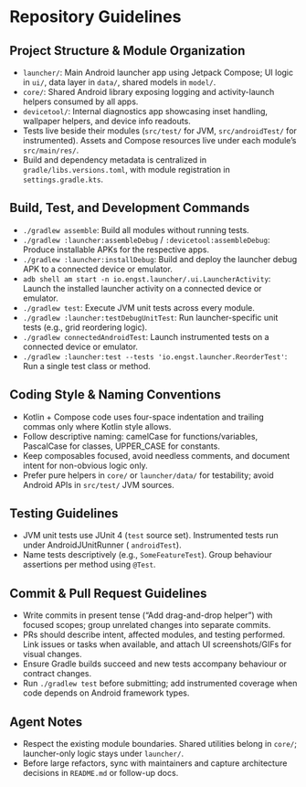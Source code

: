 # Repository Guidelines

## Project Structure & Module Organization

- `launcher/`: Main Android launcher app using Jetpack Compose; UI logic in `ui/`, data layer in
  `data/`, shared models in `model/`.
- `core/`: Shared Android library exposing logging and activity-launch helpers consumed by all apps.
- `devicetool/`: Internal diagnostics app showcasing inset handling, wallpaper helpers, and device
  info readouts.
- Tests live beside their modules (`src/test/` for JVM, `src/androidTest/` for instrumented). Assets
  and Compose resources live under each module’s `src/main/res/`.
- Build and dependency metadata is centralized in `gradle/libs.versions.toml`, with module
  registration in `settings.gradle.kts`.

## Build, Test, and Development Commands

- `./gradlew assemble`: Build all modules without running tests.
- `./gradlew :launcher:assembleDebug` / `:devicetool:assembleDebug`: Produce installable APKs for
  the respective apps.
- `./gradlew :launcher:installDebug`: Build and deploy the launcher debug APK to a connected device
  or emulator.
- `adb shell am start -n io.engst.launcher/.ui.LauncherActivity`: Launch the installed launcher
  activity on a connected device or emulator.
- `./gradlew test`: Execute JVM unit tests across every module.
- `./gradlew :launcher:testDebugUnitTest`: Run launcher-specific unit tests (e.g., grid reordering
  logic).
- `./gradlew connectedAndroidTest`: Launch instrumented tests on a connected device or emulator.
- `./gradlew :launcher:test --tests 'io.engst.launcher.ReorderTest'`: Run a single test class or
  method.

## Coding Style & Naming Conventions

- Kotlin + Compose code uses four-space indentation and trailing commas only where Kotlin style
  allows.
- Follow descriptive naming: camelCase for functions/variables, PascalCase for classes, UPPER_CASE
  for constants.
- Keep composables focused, avoid needless comments, and document intent for non-obvious logic only.
- Prefer pure helpers in `core/` or `launcher/data/` for testability; avoid Android APIs in
  `src/test/` JVM sources.

## Testing Guidelines

- JVM unit tests use JUnit 4 (`test` source set). Instrumented tests run under AndroidJUnitRunner (
  `androidTest`).
- Name tests descriptively (e.g., `SomeFeatureTest`). Group behaviour assertions per method using
  `@Test`.

## Commit & Pull Request Guidelines

- Write commits in present tense (“Add drag-and-drop helper”) with focused scopes; group unrelated
  changes into separate commits.
- PRs should describe intent, affected modules, and testing performed. Link issues or tasks when
  available, and attach UI screenshots/GIFs for visual changes.
- Ensure Gradle builds succeed and new tests accompany behaviour or contract changes.
- Run `./gradlew test` before submitting; add instrumented coverage when code depends on Android
  framework types.

## Agent Notes

- Respect the existing module boundaries. Shared utilities belong in `core/`; launcher-only logic
  stays under `launcher/`.
- Before large refactors, sync with maintainers and capture architecture decisions in `README.md` or
  follow-up docs.
